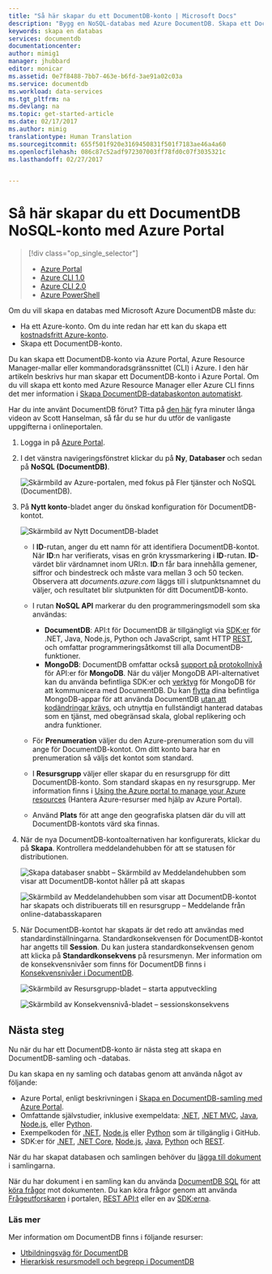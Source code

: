 ```yaml
---
title: "Så här skapar du ett DocumentDB-konto | Microsoft Docs"
description: "Bygg en NoSQL-databas med Azure DocumentDB. Skapa ett DocumentDB-konto genom att följa instruktionerna och börja utveckla din blixtsnabba, globala NoSQL-databas."
keywords: skapa en databas
services: documentdb
documentationcenter: 
author: mimig1
manager: jhubbard
editor: monicar
ms.assetid: 0e7f8488-7bb7-463e-b6fd-3ae91a02c03a
ms.service: documentdb
ms.workload: data-services
ms.tgt_pltfrm: na
ms.devlang: na
ms.topic: get-started-article
ms.date: 02/17/2017
ms.author: mimig
translationtype: Human Translation
ms.sourcegitcommit: 655f501f920e3169450831f501f7183ae46a4a60
ms.openlocfilehash: 086c87c52adf972307003ff78fd0c07f3035321c
ms.lasthandoff: 02/27/2017


---
```

# <a name="how-to-create-a-documentdb-nosql-account-using-the-azure-portal"></a>Så här skapar du ett DocumentDB NoSQL-konto med Azure Portal
> [!div class="op_single_selector"]
> * [Azure Portal](documentdb-create-account.md)
> * [Azure CLI 1.0](documentdb-automation-resource-manager-cli-nodejs.md)
> * [Azure CLI 2.0](documentdb-automation-resource-manager-cli.md)
> * [Azure PowerShell](documentdb-manage-account-with-powershell.md)

Om du vill skapa en databas med Microsoft Azure DocumentDB måste du:

* Ha ett Azure-konto. Om du inte redan har ett kan du skapa ett [kostnadsfritt Azure-konto](https://azure.microsoft.com/free).
* Skapa ett DocumentDB-konto.  

Du kan skapa ett DocumentDB-konto via Azure Portal, Azure Resource Manager-mallar eller kommandoradsgränssnittet (CLI) i Azure. I den här artikeln beskrivs hur man skapar ett DocumentDB-konto i Azure Portal. Om du vill skapa ett konto med Azure Resource Manager eller Azure CLI finns det mer information i [Skapa DocumentDB-databaskonton automatiskt](documentdb-automation-resource-manager-cli.md).

Har du inte använt DocumentDB förut? Titta på [den här](https://azure.microsoft.com/documentation/videos/create-documentdb-on-azure/) fyra minuter långa videon av Scott Hanselman, så får du se hur du utför de vanligaste uppgifterna i onlineportalen.

1. Logga in på [Azure Portal](https://portal.azure.com/).
2. I det vänstra navigeringsfönstret klickar du på **Ny**, **Databaser** och sedan på **NoSQL (DocumentDB)**.

   ![Skärmbild av Azure-portalen, med fokus på Fler tjänster och NoSQL (DocumentDB).](./media/documentdb-create-account/create-nosql-db-databases-json-tutorial-1.png)  
3. På **Nytt konto**-bladet anger du önskad konfiguration för DocumentDB-kontot.

    ![Skärmbild av Nytt DocumentDB-bladet](./media/documentdb-create-account/create-nosql-db-databases-json-tutorial-2.png)

   * I **ID**-rutan, anger du ett namn för att identifiera DocumentDB-kontot.  När **ID**:n har verifierats, visas en grön kryssmarkering i **ID**-rutan. **ID**-värdet blir värdnamnet inom URI:n. **ID**:n får bara innehålla gemener, siffror och bindestreck och måste vara mellan 3 och 50 tecken. Observera att *documents.azure.com* läggs till i slutpunktsnamnet du väljer, och resultatet blir slutpunkten för ditt DocumentDB-konto.
   * I rutan **NoSQL API** markerar du den programmeringsmodell som ska användas:

     * **DocumentDB**: API:t för DocumentDB är tillgängligt via [SDK:er](documentdb-sdk-dotnet.md) för .NET, Java, Node.js, Python och JavaScript, samt HTTP [REST](https://msdn.microsoft.com/library/azure/dn781481.aspx), och omfattar programmeringsåtkomst till alla DocumentDB-funktioner.
     * **MongoDB**: DocumentDB omfattar också [support på protokollnivå](documentdb-protocol-mongodb.md) för API:er för **MongoDB**. När du väljer MongoDB API-alternativet kan du använda befintliga SDK:er och [verktyg](documentdb-mongodb-mongochef.md) för MongoDB för att kommunicera med DocumentDB. Du kan [flytta](documentdb-import-data.md) dina befintliga MongoDB-appar för att använda DocumentDB [utan att kodändringar krävs](documentdb-connect-mongodb-account.md), och utnyttja en fullständigt hanterad databas som en tjänst, med obegränsad skala, global replikering och andra funktioner.
   * För **Prenumeration** väljer du den Azure-prenumeration som du vill ange för DocumentDB-kontot. Om ditt konto bara har en prenumeration så väljs det kontot som standard.
   * I **Resursgrupp** väljer eller skapar du en resursgrupp för ditt DocumentDB-konto.  Som standard skapas en ny resursgrupp. Mer information finns i [Using the Azure portal to manage your Azure resources](../azure-portal/resource-group-portal.md) (Hantera Azure-resurser med hjälp av Azure Portal).
   * Använd **Plats** för att ange den geografiska platsen där du vill att DocumentDB-kontots värd ska finnas.
4. När de nya DocumentDB-kontoalternativen har konfigurerats, klickar du på **Skapa**. Kontrollera meddelandehubben för att se statusen för distributionen.  

   ![Skapa databaser snabbt – Skärmbild av Meddelandehubben som visar att DocumentDB-kontot håller på att skapas](./media/documentdb-create-account/create-nosql-db-databases-json-tutorial-4.png)  

   ![Skärmbild av Meddelandehubben som visar att DocumentDB-kontot har skapats och distribuerats till en resursgrupp – Meddelande från online-databasskaparen](./media/documentdb-create-account/create-nosql-db-databases-json-tutorial-5.png)
5. När DocumentDB-kontot har skapats är det redo att användas med standardinställningarna. Standardkonsekvensen för DocumentDB-kontot har angetts till **Session**.  Du kan justera standardkonsekvensen genom att klicka på **Standardkonsekvens** på resursmenyn. Mer information om de konsekvensnivåer som finns för DocumentDB finns i [Konsekvensnivåer i DocumentDB](documentdb-consistency-levels.md).

   ![Skärmbild av Resursgrupp-bladet – starta apputveckling](./media/documentdb-create-account/create-nosql-db-databases-json-tutorial-6.png)  

   ![Skärmbild av Konsekvensnivå-bladet – sessionskonsekvens](./media/documentdb-create-account/create-nosql-db-databases-json-tutorial-7.png)  

[How to: Create a DocumentDB account]: #Howto
[Next steps]: #NextSteps


## <a name="next-steps"></a>Nästa steg
Nu när du har ett DocumentDB-konto är nästa steg att skapa en DocumentDB-samling och -databas.

Du kan skapa en ny samling och databas genom att använda något av följande:

* Azure Portal, enligt beskrivningen i [Skapa en DocumentDB-samling med Azure Portal](documentdb-create-collection.md).
* Omfattande självstudier, inklusive exempeldata: [.NET](documentdb-get-started.md), [.NET MVC](documentdb-dotnet-application.md), [Java](documentdb-java-application.md), [Node.js](documentdb-nodejs-application.md), eller [Python](documentdb-python-application.md).
* Exempelkoden för [.NET](documentdb-dotnet-samples.md#database-examples), [Node.js](documentdb-nodejs-samples.md#database-examples) eller [Python](documentdb-python-samples.md#database-examples) som är tillgänglig i GitHub.
* SDK:er för [.NET](documentdb-sdk-dotnet.md), [.NET Core](documentdb-sdk-dotnet-core.md), [Node.js](documentdb-sdk-node.md), [Java](documentdb-sdk-java.md), [Python](documentdb-sdk-python.md) och [REST](https://msdn.microsoft.com/library/azure/mt489072.aspx).

När du har skapat databasen och samlingen behöver du [lägga till dokument ](documentdb-view-json-document-explorer.md) i samlingarna.

När du har dokument i en samling kan du använda [DocumentDB SQL](documentdb-sql-query.md) för att [köra frågor](documentdb-sql-query.md#ExecutingSqlQueries) mot dokumenten. Du kan köra frågor genom att använda [Frågeutforskaren](documentdb-query-collections-query-explorer.md) i portalen, [REST API:t](https://msdn.microsoft.com/library/azure/dn781481.aspx) eller en av [SDK:erna](documentdb-sdk-dotnet.md).

### <a name="learn-more"></a>Läs mer
Mer information om DocumentDB finns i följande resurser:

* [Utbildningsväg för DocumentDB](https://azure.microsoft.com/documentation/learning-paths/documentdb/)
* [Hierarkisk resursmodell och begrepp i DocumentDB](documentdb-resources.md)

